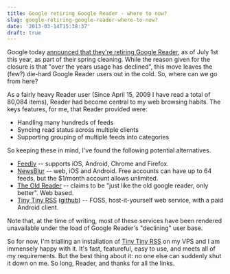 ```yaml
---
title: Google retiring Google Reader - where to now?
slug: google-retiring-google-reader-where-to-now?
date: '2013-03-14T15:38:37'
draft: true
---
```


Google today [announced that they're retiring Google Reader](http://googleblog.blogspot.com.au/2013/03/a-second-spring-of-cleaning.html), as of July 1st this year, as part of their spring cleaning. While the reason given for the closure is that "over the years usage has declined", this move leaves the (few?) die-hard Google Reader users out in the cold. So, where can we go from here?

As a fairly heavy Reader user (Since April 15, 2009 I have read a total of 80,084 items), Reader had become central to my web browsing habits. The keys features, for me, that Reader provided were:

<!--more-->

* Handling many hundreds of feeds
* Syncing read status across multiple clients
* Supporting grouping of multiple feeds into categories

So keeping these in mind, I've found the following potential alternatives.

* [Feedly](http://feedly.com/) -- supports iOS, Android, Chrome and Firefox.
* [NewsBlur](http://newsblur.com/) -- web, iOS and Android. Free accounts can have up to 64 feeds, but the $1/month account allows unlimited.
* [The Old Reader](http://theoldreader.com/) -- claims to be "just like the old google reader, only better". Web based.
* [Tiny Tiny RSS](http://tt-rss.org/) ([github](https://github.com/gothfox/Tiny-Tiny-RSS)) -- FOSS, host-it-yourself web service, with a paid Android client. 

Note that, at the time of writing, most of these services have been rendered unavailable under the load of Google Reader's "declining" user base.

So for now, I'm trialling an installation of [Tiny Tiny RSS](https://github.com/gothfox/Tiny-Tiny-RSS) on my VPS and I am immensely happy with it. It's fast, featureful, easy to use, and meets all of my requirements. But the best thing about it: no one else can suddenly shut it down on me. So long, Reader, and thanks for all the links.